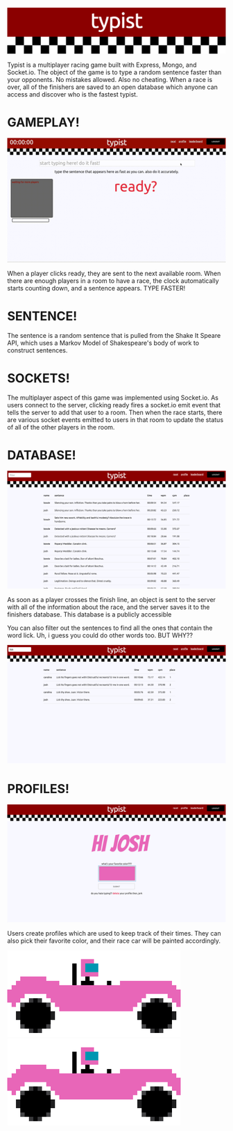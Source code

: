 ![logo](./md_images/logo.png)

Typist is a multiplayer racing game built with Express, Mongo, and Socket.io.  The object of the game is to type a random sentence faster than your opponents.  No mistakes allowed.  Also no cheating.  When a race is over, all of the finishers are saved to an open database which anyone can access and discover who is the fastest typist.

# GAMEPLAY!

![gif](./md_images/gameplay.gif)

When a player clicks ready, they are sent to the next available room.  When there are enough players in a room to have a race, the clock automatically starts counting down, and a sentence appears.  TYPE FASTER!


# SENTENCE!

The sentence is a random sentence that is pulled from the Shake It Speare API, which uses a Markov Model of Shakespeare's body of work to construct sentences.

# SOCKETS!

The multiplayer aspect of this game was implemented using Socket.io.  As users connect to the server, clicking ready fires a socket.io emit event that tells the server to add that user to a room.  Then when the race starts, there are various socket events emitted to users in that room to update the status of all of the other players in the room.

#  DATABASE!

![leaderboard](./md_images/leaderboard.png)

As soon as a player crosses the finish line, an object is sent to the server with all of the information about the race, and the server saves it to the finishers database.  This database is a publicly accessible

You can also filter out the sentences to find all the ones that contain the word lick.  Uh, i guess you could do other words too.  BUT WHY??

![search](./md_images/search.png)

#  PROFILES!

![profile](./md_images/profile.png)


Users create profiles which are used to keep track of their times.  They can also pick their favorite color, and their race car will be painted accordingly.

![racecar](./md_images/racecar.png)
![racecar](./md_images/racecar.png)
